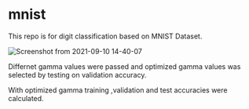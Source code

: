 # mnist
This repo is for digit classification based on MNIST Dataset.

![Screenshot from 2021-09-10 14-40-07](https://user-images.githubusercontent.com/85408006/132830512-18614a45-fc63-41e3-ac0c-d911bdc27eca.png)

Differnet gamma values were passed and optimized gamma values was selected by testing on validation accuracy.

With optimized gamma  training ,validation and test accuracies were calculated.



